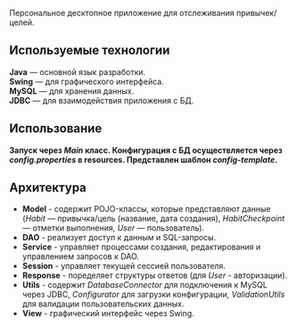 Персональное десктопное приложение для отслеживания привычек/целей.
## Используемые технологии
**Java** — основной язык разработки.  
**Swing** — для графического интерфейса.  
**MySQL** — для хранения данных.  
**JDBC** — для взаимодействия приложения с БД.  
## Использование
**Запуск через *Main* класс. Конфигурация с БД осуществляется через *config.properties* в resources. Представлен шаблон *config-template*.**  
## Архитектура
- **Model** - содержит POJO-классы, которые представляют данные (*Habit* — привычка/цель (название, дата создания), *HabitCheckpoint* — отметки выполнения, *User* — пользователь).  
- **DAO** - реализует доступ к данным и SQL-запросы.  
- **Service** - управляет процессами создания, редактирования и управлением запросов к DAO.  
- **Session** - управляет текущей сессией пользователя.  
- **Response** - поределяет структуры ответов (для *User* - авторизации).  
- **Utils** - содержит *DatabaseConnector* для подключения к MySQL через JDBC, *Configurator* для загрузки конфигурации, *ValidationUtils* для валидации пользовательских данных.  
- **View** - графический интерфейс через Swing.
